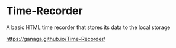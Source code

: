 # Time-Recorder
A basic HTML time recorder that stores its data to the local storage

https://ganaga.github.io/Time-Recorder/
